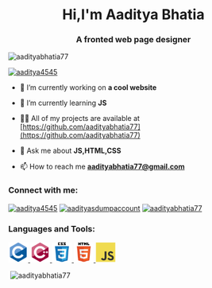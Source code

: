 <h1 align="center">Hi,I'm Aaditya Bhatia</h1>
<h3 align="center">A fronted web page designer</h3>

<p align="left"> <img src="https://komarev.com/ghpvc/?username=aadityabhatia77&label=Profile%20views&color=0e75b6&style=flat" alt="aadityabhatia77" /> </p>

<p align="left"> <a href="https://twitter.com/aaditya4545" target="blank"><img src="https://img.shields.io/twitter/follow/aaditya4545?logo=twitter&style=for-the-badge" alt="aaditya4545" /></a> </p>

- 🔭 I’m currently working on **a cool website**

- 🌱 I’m currently learning **JS**

- 👨‍💻 All of my projects are available at [https://github.com/aadityabhatia77](https://github.com/aadityabhatia77)

- 💬 Ask me about **JS,HTML,CSS**

- 📫 How to reach me **aadityabhatia77@gmail.com**

<h3 align="left">Connect with me:</h3>
<p align="left">
<a href="https://twitter.com/aaditya4545" target="blank"><img align="center" src="https://raw.githubusercontent.com/rahuldkjain/github-profile-readme-generator/master/src/images/icons/Social/twitter.svg" alt="aaditya4545" height="30" width="40" /></a>
<a href="https://instagram.com/aadityasdumpaccount" target="blank"><img align="center" src="https://raw.githubusercontent.com/rahuldkjain/github-profile-readme-generator/master/src/images/icons/Social/instagram.svg" alt="aadityasdumpaccount" height="30" width="40" /></a>
<a href="https://www.hackerrank.com/aadityabhatia77" target="blank"><img align="center" src="https://raw.githubusercontent.com/rahuldkjain/github-profile-readme-generator/master/src/images/icons/Social/hackerrank.svg" alt="aadityabhatia77" height="30" width="40" /></a>
</p>

<h3 align="left">Languages and Tools:</h3>
<p align="left"> <a href="https://www.cprogramming.com/" target="_blank"> <img src="https://raw.githubusercontent.com/devicons/devicon/master/icons/c/c-original.svg" alt="c" width="40" height="40"/> </a> <a href="https://www.w3schools.com/cpp/" target="_blank"> <img src="https://raw.githubusercontent.com/devicons/devicon/master/icons/cplusplus/cplusplus-original.svg" alt="cplusplus" width="40" height="40"/> </a> <a href="https://www.w3schools.com/css/" target="_blank"> <img src="https://raw.githubusercontent.com/devicons/devicon/master/icons/css3/css3-original-wordmark.svg" alt="css3" width="40" height="40"/> </a> <a href="https://www.w3.org/html/" target="_blank"> <img src="https://raw.githubusercontent.com/devicons/devicon/master/icons/html5/html5-original-wordmark.svg" alt="html5" width="40" height="40"/> </a> <a href="https://developer.mozilla.org/en-US/docs/Web/JavaScript" target="_blank"> <img src="https://raw.githubusercontent.com/devicons/devicon/master/icons/javascript/javascript-original.svg" alt="javascript" width="40" height="40"/> </a> </p>

<p>&nbsp;<img align="center" src="https://github-readme-stats.vercel.app/api?username=aadityabhatia77&show_icons=true&locale=en" alt="aadityabhatia77" /></p>
